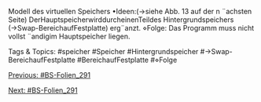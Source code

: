 Modell des virtuellen Speichers
•Ideen:(→siehe Abb. 13 auf der n ¨achsten Seite)
DerHauptspeicherwirddurcheinenTeildes Hintergrundspeichers (→Swap-BereichaufFestplatte)
erg¨anzt.
⋄Folge: Das Programm muss nicht vollst ¨andigim Hauptspeicher liegen.

   Tags & Topics:
   #speicher
   #Speicher
   #Hintergrundspeicher
   #→Swap-BereichaufFestplatte
   #BereichaufFestplatte
   #⋄Folge

[Previous: #BS-Folien_291](BS-Folien_291.md)

[Next: #BS-Folien_291](BS-Folien_291.md)